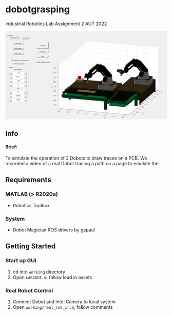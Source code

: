 # dobotgrasping


Industrial Robotics Lab Assignment 2 AUT 2022

![lab2gui.png](lab2gui.png)

## Info

#### Brief:   

To simulate the operation of 2 Dobots to draw traces on a PCB.
We recorded a video of a real Dobot tracing a path on a page to emulate the


## Requirements

### MATLAB (> R2020a)

- Robotics Toolbox 


### System

- Dobot Magician ROS drivers by gapaul


## Getting Started

### Start up GUI

1. cd into `working` directory
2. Open `LAB2GUI.m`, follow load in assets


### Real Robot Control
1. Connect Dobot and Intel Camera to local system
2. Open `working/real_rob_ir.m`, follow comments
